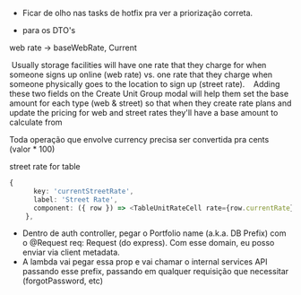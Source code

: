 


- Ficar de olho nas tasks de hotfix pra ver a priorização correta.

- para os DTO's 

web rate -> baseWebRate, Current

 Usually storage facilities will have one rate that they charge for when someone signs up online (web rate) vs. one rate that they charge when someone physically goes to the location to sign up (street rate). 
 
 Adding these two fields on the Create Unit Group modal will help them set the base amount for each type (web & street) so that when they create rate plans and update the pricing for web and street rates they'll have a base amount to calculate from

Toda operação que envolve currency precisa ser convertida pra cents (valor * 100)



street rate for table
```typescript
{
      key: 'currentStreetRate',
      label: 'Street Rate',
      component: ({ row }) => <TableUnitRateCell rate={row.currentRate} />,
    },
```

- Dentro de auth controller, pegar o Portfolio name (a.k.a. DB Prefix) com o @Request req: Request (do express). Com esse domain, eu posso enviar via client metadata. 
- A lambda vai pegar essa prop e vai chamar o internal services API passando esse prefix, passando em qualquer requisição que necessitar (forgotPassword, etc)